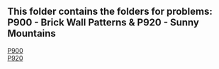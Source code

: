 ## This folder contains the folders for problems: P900 - Brick Wall Patterns & P920 - Sunny Mountains
[P900](https://github.com/ShaunJPartridge/4883-PT-Partridge/tree/main/Assignments/A10/P900)<br/>
[P920](https://github.com/ShaunJPartridge/4883-PT-Partridge/tree/main/Assignments/A10/P920)
